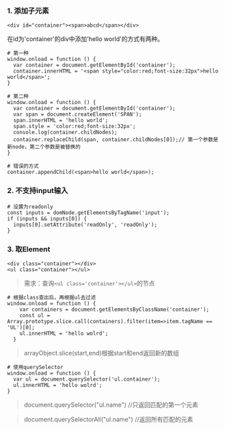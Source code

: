 ### 1. 添加子元素
```
<div id="container"><span>abcd</span></div>
```
在id为'container'的div中添加'<span>hello world</span>'的方式有两种。
```
# 第一种
window.onload = function () {
  var container = document.getElementById('container');
  container.innerHTML = '<span style="color:red;font-size:32px">hello world</span>';
}
```
```
# 第二种
window.onload = function () {
  var container = document.getElementById('container');
  var span = document.createElement('SPAN');
  span.innerHTML = 'hello world';
  span.style = 'color:red;font-size:32px';
  console.log(container.childNodes);
  container.replaceChild(span, container.childNodes[0]);// 第一个参数是新node，第二个参数是被替换的
}
```
```
# 错误的方式
container.appendChild(<span>hello world</span>);
```
### 2. 不支持input输入
```
# 设置为readonly
const inputs = domNode.getElementsByTagName('input');
if (inputs && inputs[0]) {
  inputs[0].setAttribute('readOnly', 'readOnly');
}
```
### 3. 取Element
```
<div class="container"></div>
<ul class="container"></ul>
```

> 需求：查询`<ul class='container'></ul>`的节点
```
# 根据class查出后，再根据ul去过滤
window.onload = function () {
    var containers = document.getElementsByClassName('container');
    const ul = Array.prototype.slice.call(containers).filter(item=>item.tagName == 'UL')[0];
    ul.innerHTML = 'hello wolrd';
  }
```
> arrayObject.slice(start,end)根据start和end返回新的数组
```
# 使用querySelector
window.onload = function () {
  var ul = document.querySelector('ul.container');
  ul.innerHTML = 'hello wolrd';
}
```
> document.querySelector("ul.name") //只返回匹配的第一个元素

> document.querySelectorAll("ul.name")  //返回所有匹配的元素
